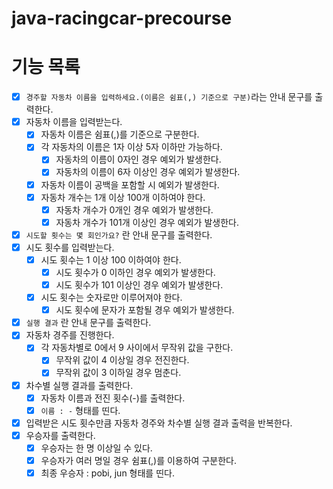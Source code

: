 # java-racingcar-precourse

# 기능 목록
- [X]  `경주할 자동차 이름을 입력하세요.(이름은 쉼표(,) 기준으로 구분)`라는 안내 문구를 출력한다.
- [X]  자동차 이름을 입력받는다.
    - [X]  자동차 이름은 쉼표(,)를 기준으로 구분한다. 
    - [X]  각 자동차의 이름은 1자 이상 5자 이하만 가능하다. 
        - [X]  자동차의 이름이 0자인 경우 예외가 발생한다. 
        - [X]  자동차의 이름이 6자 이상인 경우 예외가 발생한다. 
    - [X]  자동차 이름이 공백을 포함할 시 예외가 발생한다. 
    - [X]  자동차 개수는 1개 이상 100개 이하여야 한다. 
        - [X]  자동차 개수가 0개인 경우 예외가 발생한다. 
        - [X]  자동차 개수가 101개 이상인 경우 예외가 발생한다. 
- [X]  `시도할 횟수는 몇 회인가요?` 란 안내 문구를 출력한다.
- [X]  시도 횟수를 입력받는다. 
    - [X]  시도 횟수는 1 이상 100 이하여야 한다. 
        - [X]  시도 횟수가 0 이하인 경우 예외가 발생한다. 
        - [X]  시도 횟수가 101 이상인 경우 예외가 발생한다. 
    - [X]  시도 횟수는 숫자로만 이루어져야 한다. 
        - [X]  시도 횟수에 문자가 포함될 경우 예외가 발생한다. 
- [X]  `실행 결과` 란 안내 문구를 출력한다.
- [X]  자동차 경주를 진행한다.
    - [X]  각 자동차별로 0에서 9 사이에서 무작위 값을 구한다.
        - [X]  무작위 값이 4 이상일 경우 전진한다.
        - [X]  무작위 값이 3 이하일 경우 멈춘다.
- [X]  차수별 실행 결과를 출력한다.
    - [X]  자동차 이름과 전진 횟수(-)를 출력한다.
    - [X]  `이름 : -` 형태를 띤다.
- [X]  입력받은 시도 횟수만큼 자동차 경주와 차수별 실행 결과 출력을 반복한다.
- [X]  우승자를 출력한다.
    - [X]  우승자는 한 명 이상일 수 있다.
    - [X]  우승자가 여러 명일 경우 쉼표(,)를 이용하여 구분한다.
    - [X]  최종 우승자 : pobi, jun 형태를 띤다.
